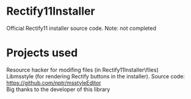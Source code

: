 # Rectify11Installer
Official Rectify11 installer source code. Note: not completed

# Projects used

Resource hacker for modifing files (in Rectify11Installer\files) <br />
Libmsstyle (for rendering Rectify buttons in the installer). Source code: https://github.com/nptr/msstyleEditor <br />
Big thanks to the developer of this library
